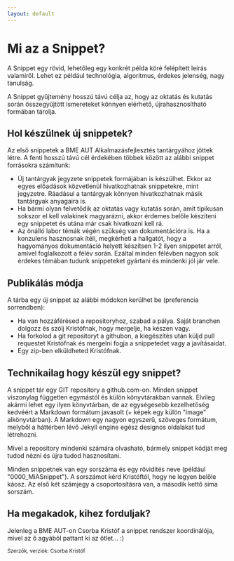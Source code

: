 ```yaml
---
layout: default
---
```


# Mi az a Snippet?

A Snippet egy rövid, lehetőleg egy konkrét példa köré felépített leírás valamiről. Lehet ez például technológia, algoritmus, érdekes jelenség, nagy tanulság.

A Snippet gyűjtemény hosszú távú célja az, hogy az oktatás és kutatás során összegyűjtött ismereteket könnyen elérhető, újrahasznosítható formában tárolja.

## Hol készülnek új snippetek?

Az első snippetek a BME AUT Alkalmazásfejlesztés tantárgyához jöttek létre. A fenti hosszú távú cél érdekében többek között az alábbi snippet forrásokra számítunk:

* Új tantárgyak jegyzete snippetek formájában is készülhet. Ekkor az egyes előadások közvetlenül hivatkozhatnak snippetekre, mint jegyzetre. Ráadásul a tantárgyak könnyen hivatkozhatnak másik tantárgyak anyagaira is.
* Ha bármi olyan felvetődik az oktatás vagy kutatás során, amit tipikusan sokszor el kell valakinek magyarázni, akkor érdemes belőle készíteni egy snippetet és utána már csak hivatkozni kell rá.
* Az önálló labor témák végén szükség van dokumentációra is. Ha a konzulens hasznosnak ítéli, megkérheti a hallgatót, hogy a hagyományos dokumentáció helyett készítsen 1-2 ilyen snippetet arról, amivel foglalkozott a félév során. Ezáltal minden félévben nagyon sok érdekes témában tudunk snippeteket gyártani és mindenki jól jár vele.

## Publikálás módja

A tárba egy új snippet az alábbi módokon kerülhet be (preferencia sorrendben):

  * Ha van hozzáférésed a repositoryhoz, szabad a pálya. Saját branchen dolgozz és szólj Kristófnak, hogy mergelje, ha készen vagy.
  * Ha forkolod a git repositoryt a githubon, a kiegészítés után küljd pull requestet Kristófnak és mergelni fogja a snippetedet vagy a javításaidat.
  * Egy zip-ben elküldheted Kristófnak.

## Technikailag hogy készül egy snippet?

A snippet tár egy GIT repository a github.com-on. Minden snippet viszonylag független egymástól és külön könyvtárakban vannak. Elvileg akármi lehet egy ilyen könyvtárban, de az egységesebb kezelhetőség kedvéért a Markdown formátum javasolt (+ képek egy külön "image" alkönyvtárban). A Markdown egy nagyon egyszerű, szöveges formátum, melyből a háttérben lévő Jekyll engine egész designos oldalakat tud létrehozni.

Mivel a repository mindenki számára olvasható, bármely snippet kódját meg tudod nézni és újra tudod hasznosítani.

Minden snippetnek van egy sorszáma és egy rövidítés neve (például "0000_MiASnippet"). A sorszámot kérd Kristóftól, hogy ne legyen belőle káosz. Az első két számjegy a csoportosításra van, a második kettő sima sorszám.

## Ha megakadok, kihez forduljak?

Jelenleg a BME AUT-on Csorba Kristóf a snippet rendszer koordinálója, mivel az ő agyából pattant ki az ötlet... :)

<small>Szerzők, verziók: Csorba Kristóf</small>
